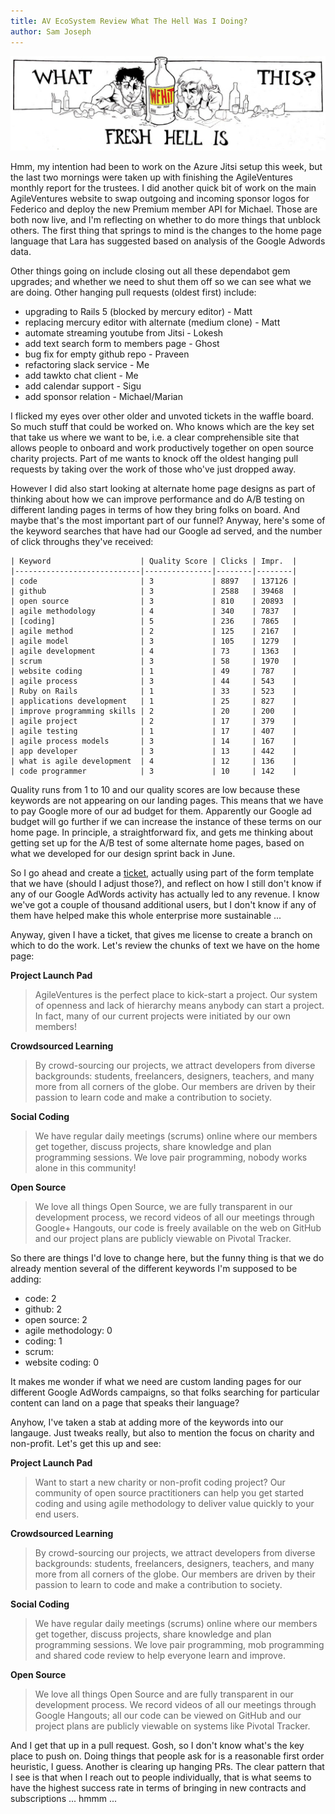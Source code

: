 ```yaml
---
title: AV EcoSystem Review What The Hell Was I Doing?
author: Sam Joseph
---
```


![wfhitbanner](../images/wfhitbanner.jpg)

Hmm, my intention had been to work on the Azure Jitsi setup this week, but the last two mornings were taken up with finishing the AgileVentures monthly report for the trustees.  I did another quick bit of work on the main AgileVentures website to swap outgoing and incoming sponsor logos for Federico and deploy the new Premium member API for Michael.  Those are both now live, and I'm reflecting on whether to do more things that unblock others.  The first thing that springs to mind is the changes to the home page language that Lara has suggested based on analysis of the Google Adwords data.

Other things going on include closing out all these dependabot gem upgrades; and whether we need to shut them off so we can see what we are doing.  Other hanging pull requests (oldest first) include:

* upgrading to Rails 5 (blocked by mercury editor) - Matt
* replacing mercury editor with alternate (medium clone) - Matt
* automate streaming youtube from Jitsi - Lokesh
* add text search form to members page - Ghost
* bug fix for empty github repo - Praveen
* refactoring slack service - Me
* add tawkto chat client - Me
* add calendar support - Sigu
* add sponsor relation - Michael/Marian

I flicked my eyes over other older and unvoted tickets in the waffle board.  So much stuff that could be worked on.  Who knows which are the key set that take us where we want to be, i.e. a clear comprehensible site that allows people to onboard and work productively together on open source charity projects.  Part of me wants to knock off the oldest hanging pull requests by taking over the work of those who've just dropped away.

However I did also start looking at alternate home page designs as part of thinking about how we can improve performance and do A/B testing on different landing pages in terms of how they bring folks on board.  And maybe that's the most important part of our funnel?  Anyway, here's some of the keyword searches that have had our Google ad served, and the number of click throughs they've received:

```
| Keyword                    | Quality Score | Clicks | Impr.  |
|----------------------------|---------------|--------|--------|
| code                       | 3             | 8897   | 137126 |
| github                     | 3             | 2588   | 39468  |
| open source                | 3             | 810    | 20893  |
| agile methodology          | 4             | 340    | 7837   |
| [coding]                   | 5             | 236    | 7865   |
| agile method               | 2             | 125    | 2167   |
| agile model                | 3             | 105    | 1279   |
| agile development          | 4             | 73     | 1363   |
| scrum                      | 3             | 58     | 1970   |
| website coding             | 1             | 49     | 787    |
| agile process              | 3             | 44     | 543    |
| Ruby on Rails              | 1             | 33     | 523    |
| applications development   | 1             | 25     | 827    |
| improve programming skills | 2             | 20     | 200    |
| agile project              | 2             | 17     | 379    |
| agile testing              | 1             | 17     | 407    |
| agile process models       | 3             | 14     | 167    |
| app developer              | 3             | 13     | 442    |
| what is agile development  | 4             | 12     | 136    |
| code programmer            | 3             | 10     | 142    |
```

Quality runs from 1 to 10 and our quality scores are low because these keywords are not appearing on our landing pages.  This means that we have to pay Google more of our ad budget for them.  Apparently our Google ad budget will go further if we can increase the instance of these terms on our home page.  In principle, a straightforward fix, and gets me thinking about getting set up for the A/B test of some alternate home pages, based on what we developed for our design sprint back in June.  

So I go ahead and create a [ticket](https://github.com/AgileVentures/WebsiteOne/issues/1982), actually using part of the form template that we have (should I adjust those?), and reflect on how I still don't know if any of our Google AdWords activity has actually led to any revenue.  I know we've got a couple of thousand additional users, but I don't know if any of them have helped make this whole enterprise more sustainable ...

Anyway, given I have a ticket, that gives me license to create a branch on which to do the work.  Let's review the chunks of text we have on the home page:

**Project Launch Pad**

> AgileVentures is the perfect place to kick-start a project. Our system of openness and lack of hierarchy means anybody can start a project. In fact, many of our current projects were initiated by our own members!

**Crowdsourced Learning**

> By crowd-sourcing our projects, we attract developers from diverse backgrounds: students, freelancers, designers, teachers, and many more from all corners of the globe. Our members are driven by their passion to learn code and make a contribution to society.

**Social Coding**

> We have regular daily meetings (scrums) online where our members get together, discuss projects, share knowledge and plan programming sessions. We love pair programming, nobody works alone in this community!

**Open Source**

> We love all things Open Source, we are fully transparent in our development process, we record videos of all our meetings through Google+ Hangouts, our code is freely available on the web on GitHub and our project plans are publicly viewable on Pivotal Tracker.

So there are things I'd love to change here, but the funny thing is that we do already mention several of the different keywords I'm supposed to be adding:

* code: 2
* github: 2
* open source: 2
* agile methodology: 0
* coding: 1
* scrum: 
* website coding: 0

It makes me wonder if what we need are custom landing pages for our different Google AdWords campaigns, so that folks searching for particular content can land on a page that speaks their language?

Anyhow, I've taken a stab at adding more of the keywords into our langauge.  Just tweaks really, but also to mention the focus on charity and non-profit.  Let's get this up and see:

**Project Launch Pad**

> Want to start a new charity or non-profit coding project? Our community of open source practitioners can help you get started coding and using agile methodology to deliver value quickly to your end users.  

**Crowdsourced Learning**

> By crowd-sourcing our projects, we attract developers from diverse backgrounds: students, freelancers, designers, teachers, and many more from all corners of the globe. Our members are driven by their passion to learn to code and make a contribution to society.

**Social Coding**

> We have regular daily meetings (scrums) online where our members get together, discuss projects, share knowledge and plan programming sessions. We love pair programming, mob programming and shared code review to help everyone learn and improve.

**Open Source**

> We love all things Open Source and are fully transparent in our development process. We record videos of all our meetings through Google Hangouts; all our code can be viewed on GitHub and our project plans are publicly viewable on systems like Pivotal Tracker.

And I get that up in a pull request.  Gosh, so I don't know what's the key place to push on.  Doing things that people ask for is a reasonable first order heuristic, I guess.  Another is clearing up hanging PRs.  The clear pattern that I see is that when I reach out to people individually, that is what seems to have the highest success rate in terms of bringing in new contracts and subscriptions ... hmmm ...
